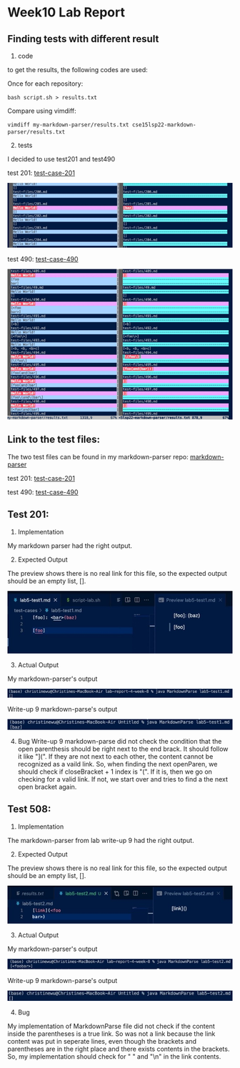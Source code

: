 # Week10 Lab Report
## Finding tests with different result
1. code

to get the results, the following codes are used:

Once for each repository:
```
bash script.sh > results.txt
```

Compare using vimdiff:
```
vimdiff my-markdown-parser/results.txt cse15lsp22-markdown-parser/results.txt
```

2. tests

I decided to use test201 and test490

test 201: [test-case-201](https://github.com/chw081/markdown-parser/commit/e399df7da6df2780c1cd6cbed77ee360da44566b)

![image](lab5.1.jpeg)

test 490: [test-case-490](https://github.com/chw081/markdown-parser/commit/c98c2ab409218a28909858c52c2fd1dd39d6956e)

![image](lab5.2.jpeg)

## Link to the test files:

The two test files can be found in my markdown-parser repo:
[markdown-parser](https://github.com/chw081/markdown-parser)

test 201: [test-case-201](https://github.com/chw081/markdown-parser/commit/e399df7da6df2780c1cd6cbed77ee360da44566b)

test 490: [test-case-490](https://github.com/chw081/markdown-parser/commit/c98c2ab409218a28909858c52c2fd1dd39d6956e)

## Test 201:
1. Implementation

My markdown parser had the right output.

2. Expected Output

The preview shows there is no real link for this file, so the expected output should be an empty list, [].

![image](lab5.4.jpeg)

3. Actual Output

My markdown-parser's output

![image](lab5.6.jpeg)

Write-up 9 markdown-parse's output

![image](lab5.5.jpeg)

4. Bug
Write-up 9 markdown-parse did not check the condition that the open parenthesis should be right next to the end brack. It should follow it like "](". If they are not next to each other, the content cannot be recognized as a vaild link. So, when finding the next openParen, we should check if closeBracket + 1 index is "(". If it is, then we go on checking for a valid link. If not, we start over and tries to find a the next open bracket again.

## Test 508:
1. Implementation

The markdown-parser from lab write-up 9 had the right output.

2. Expected Output

The preview shows there is no real link for this file, so the expected output should be an empty list, [].

![image](lab5.7.jpeg)

3. Actual Output

My markdown-parser's output

![image](lab5.8.jpeg)

Write-up 9 markdown-parse's output

![image](lab5.9.jpeg)

4. Bug

My implementation of MarkdownParse file did not check if the content inside the parentheses is a true link. So <foobar> was not a link because the link content was put in seperate lines, even though the brackets and parentheses are in the right place and there exists contents in the brackets. So, my implementation should check for " " and "\n" in the link contents.